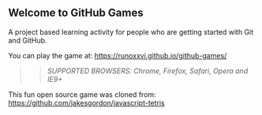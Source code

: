 ## Welcome to GitHub Games

A project based learning activity for people who are getting started with Git and GitHub.

You can play the game at: https://runoxxvi.github.io/github-games/

>> _*SUPPORTED BROWSERS*: Chrome, Firefox, Safari, Opera and IE9+_

This fun open source game was cloned from: https://github.com/jakesgordon/javascript-tetris
